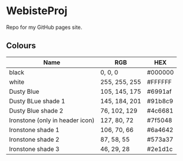 # WebisteProj
Repo for my GitHub pages site.

## Colours
| Name     | RGB            | HEX      |
|----------|----------------|----------|
| black    | 0, 0, 0        | #000000 |
| white    | 255, 255, 255  | #FFFFFF |
| Dusty Blue   | 105, 145, 175  | #6991af |
| Dusty BLue shade 1| 145, 184, 201  | #91b8c9 |
| Dusty Blue shade 2  | 76, 102, 129  | #4c6681 |
| Ironstone (only in header icon)  | 127, 80, 72  | #7f5048 |
| Ironstone shade 1  | 106, 70, 66  | #6a4642 |
| Ironstone shade 2  | 87, 58, 55  | #573a37 |
| Ironstone shade 3  | 46, 29, 28  | #2e1d1c |

